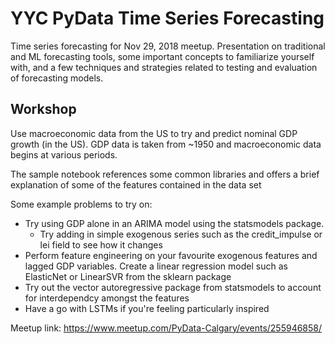 # YYC PyData Time Series Forecasting
Time series forecasting for Nov 29, 2018 meetup. Presentation on traditional and ML forecasting tools, 
some important concepts to familiarize yourself with, and a few techniques and strategies related to testing
and evaluation of forecasting models.

## Workshop
Use macroeconomic data from the US to try and predict nominal GDP growth (in the US). GDP data is taken from ~1950 and macroeconomic data begins at various periods.

The sample notebook references some common libraries and offers a brief explanation of some of the features contained in the data set

Some example problems to try on:
- Try using GDP alone in an ARIMA model using the statsmodels package. 
  - Try adding in simple exogenous series such as the credit_impulse or lei field to see how it changes
- Perform feature engineering on your favourite exogenous features and lagged GDP variables. Create a linear regression model such as ElasticNet or LinearSVR from the sklearn package
- Try out the vector autoregressive package from statsmodels to account for interdependcy amongst the features
- Have a go with LSTMs if you're feeling particularly inspired


Meetup link:
https://www.meetup.com/PyData-Calgary/events/255946858/

